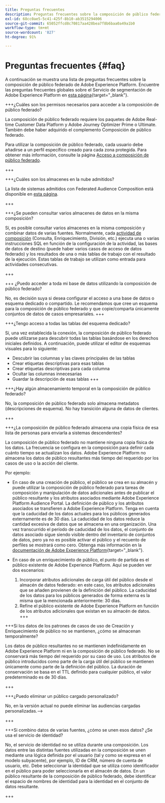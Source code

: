 ```yaml
---
title: Preguntas frecuentes
description: Preguntas frecuentes sobre la composición de público federado de Adobe Experience Platform
exl-id: 68cc0ae5-5c41-425f-8b10-ab3515294006
source-git-commit: 65052ffcd8c70817aa428bea7f8b6baa0a49a1b0
workflow-type: tm+mt
source-wordcount: '827'
ht-degree: 91%

---
```


# Preguntas frecuentes {#faq}

A continuación se muestra una lista de preguntas frecuentes sobre la composición de público federado de Adobe Experience Platform. Encuentre las preguntas frecuentes globales sobre el Servicio de segmentación de Adobe Experience Platform en [esta página](https://experienceleague.adobe.com/es/docs/experience-platform/segmentation/faq){target="_blank"}.


+++¿Cuáles son los permisos necesarios para acceder a la composición de público federado?

La composición de público federado requiere los paquetes de Adobe Real-time Customer Data Platform y Adobe Journey Optimizer Prime o Ultimate. También debe haber adquirido el complemento Composición de público federado.

Para utilizar la composición de público federado, cada usuario debe añadirse a un perfil específico creado para cada zona protegida. Para obtener más información, consulte la página [Acceso a composición de público federado](access-prerequisites.md).

+++

+++¿Cuáles son los almacenes en la nube admitidos?

La lista de sistemas admitidos con Federated Audience Composition está disponible en [esta página](../start/access-prerequisites.md#supported-systems).

+++


+++¿Se pueden consultar varios almacenes de datos en la misma composición?

Sí, es posible consultar varios almacenes en la misma composición y combinar datos de varias fuentes. Normalmente, cada [actividad de composición](../compositions/orchestrate-activities.md) (Consulta, Enriquecimiento, División, etc.) ejecuta una o varias instrucciones SQL en función de la configuración de la actividad, las bases de datos de destino (puede haber varios casos de acceso de datos federado) y los resultados de una o más tablas de trabajo con el resultado de la ejecución. Estas tablas de trabajo se utilizan como entrada para actividades consecutivas.

+++

+++ ¿Puedo acceder a toda mi base de datos utilizando la composición de público federado?

No, es decisión suya si desea configurar el acceso a una base de datos o esquema dedicado o compartido. Le recomendamos que cree un esquema para la composición de público federado y que copie/comparta únicamente conjuntos de datos de casos empresariales.
+++

+++¿Tengo acceso a todas las tablas del esquema dedicado?

Sí, una vez establecida la conexión, la composición de público federado puede utilizarse para descubrir todas las tablas basándose en los derechos iniciales definidos. A continuación, puede utilizar el editor de esquemas visuales para lo siguiente:

* Descubrir las columnas y las claves principales de las tablas
* Crear etiquetas descriptivas para esas tablas
* Crear etiquetas descriptivas para cada columna
* Ocultar las columnas innecesarias
* Guardar la descripción de esas tablas
+++

+++¿Hay algún almacenamiento temporal en la composición de público federado?

No, la composición de público federado solo almacena metadatos (descripciones de esquema). No hay transición alguna de datos de clientes. <!--The Audience export flow is done directly from Adobe Experience Platform Audience Portal (via [Destination](../connections/destinations.md)) to the customer database. The creation and update flow is done directly from your data warehouse database to Adobe Experience Platform Audience Portal.-->

+++

+++¿La composición de público federado almacena una copia física de esa lista de personas para enviarla a sistemas descendentes?

La composición de público federado no mantiene ninguna copia física de los datos. La frecuencia se configura en la composición para definir cada cuánto tiempo se actualizan los datos. Adobe Experience Platform no almacena los datos de público resultantes más tiempo del requerido por los casos de uso o la acción del cliente.

Por ejemplo:

* En caso de una creación de público, el público se crea en su almacén y puede utilizar la composición de público federado para tareas de composición y manipulación de datos adicionales antes de publicar el público resultante y los atributos asociados mediante Adobe Experience Platform Audience Portal. La definición de público y los atributos asociados se transfieren a Adobe Experience Platform.
Tenga en cuenta que la caducidad de los datos actuales para los públicos generados externamente es de 30 días. La caducidad de los datos reduce la cantidad excesiva de datos que se almacena en una organización. Una vez transcurrido el período de caducidad de los datos, el conjunto de datos asociado sigue siendo visible dentro del inventario de conjuntos de datos, pero ya no es posible activar el público y el recuento de perfiles se mostrará como cero. Obtenga más información en la [documentación de Adobe Experience Platform](https://experienceleague.adobe.com/es/docs/experience-platform/segmentation/faq#how-long-do-externally-generated-audiences-last-for){target="_blank"}.

* En caso de un enriquecimiento de público, el punto de partida es el público existente de Adobe Experience Platform. Aquí se pueden ver dos escenarios:
   1. Incorporar atributos adicionales de carga útil del público desde el almacén de datos federado: en este caso, los atributos adicionales que se añaden provienen de la definición del público. La caducidad de los datos para los públicos generados de forma externa es la misma que la mencionada anteriormente: 30 días.
   1. Refine el público existente de Adobe Experience Platform en función de los atributos adicionales que existan en su almacén de datos. <!--For example, you have an audience of customers who have shown interest in a particular product on the website for the last two months. You now want to take this audience and further segment it using Federated Audience Composition to only include customers who have a high credit score. The credit score is deemed sensitive and individual credit score data points are not copied over from the data warehouse.-->
+++

+++Si los datos de los patrones de casos de uso de Creación y Enriquecimiento de público no se mantienen, ¿cómo se almacenan temporalmente?

Los datos de público resultantes no se mantienen indefinidamente en Adobe Experience Platform ni en la composición de público federado. No se conservará más tiempo del requerido por su caso de uso. Los atributos de público introducidos como parte de la carga útil del público se mantienen únicamente como parte de la definición del público. La duración de conservación se basa en el TTL definido para cualquier público, el valor predeterminado es de 30 días.

+++

+++¿Puedo eliminar un público cargado personalizado?

No, en la versión actual no puede eliminar las audiencias cargadas personalizadas.-->

+++

+++Si combino datos de varias fuentes, ¿cómo se unen esos datos? ¿Se usa el servicio de identidad?

No, el servicio de identidad no se utiliza durante una composición. Los datos entre las distintas fuentes utilizadas en la composición se unen mediante una lógica definida por el usuario (tal y como se expresa en el modelo subyacente), por ejemplo, ID de CRM, número de cuenta de usuario, etc. Debe seleccionar la identidad que se utiliza como identificador en el público para poder seleccionarla en el almacén de datos. En un público resultante de la composición de público federado, debe identificar el espacio de nombres de identidad para la identidad en el conjunto de datos resultante.

+++
